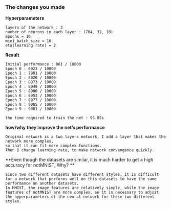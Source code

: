 ### The changes you made

**Hyperparameters**

```
layers of the network : 3
number of neurons in each layer : (784, 32, 10)
epochs = 10
mini_batch_size = 10
eta(learning rate) = 2
```

**Result**

```
Initial performance : 861 / 10000
Epoch 0 : 6923 / 10000
Epoch 1 : 7901 / 10000
Epoch 2 : 8020 / 10000
Epoch 3 : 8873 / 10000
Epoch 4 : 8949 / 10000
Epoch 5 : 8980 / 10000
Epoch 6 : 8953 / 10000
Epoch 7 : 8977 / 10000
Epoch 8 : 9005 / 10000
Epoch 9 : 9001 / 10000

the time required to train the net : 95.85s
```

**how/why they improve the net’s performance**

```
Original network is a two layers network, I add a layer that makes the network more complex,
so that it can fit more complex functions.
Then I change learning rate, to make network convengence quickly.
```

**Even though the datasets are similar, it is much harder to get a high accuracy for notMNIST, Why? **

```
Since two different datasets have different styles, it is difficult for a network that performs well on this datasets to have the same performance on another datasets.
In MNIST, the image features are relatively simple, while the image features of notMNIST are more complex, so it is necessary to adjust the hyperparameters of the neural network for these two different styles.
```

